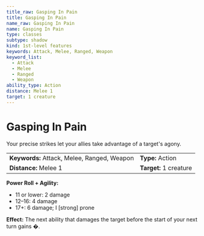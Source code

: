 ```yaml
---
title_raw: Gasping In Pain
title: Gasping In Pain
name_raw: Gasping In Pain
name: Gasping In Pain
type: classes
subtype: shadow
kind: 1st-level features
keywords: Attack, Melee, Ranged, Weapon
keyword_list:
  - Attack
  - Melee
  - Ranged
  - Weapon
ability_type: Action
distance: Melee 1
target: 1 creature
---
```


# Gasping In Pain

Your precise strikes let your allies take advantage of a target's agony.

|                                             |                        |
| :------------------------------------------ | :--------------------- |
| **Keywords:** Attack, Melee, Ranged, Weapon | **Type:** Action       |
| **Distance:** Melee 1                       | **Target:** 1 creature |

**Power Roll + Agility:**

- 11 or lower: 2 damage
- 12–16: 4 damage
- 17+: 6 damage; I \[strong\] prone

**Effect:** The next ability that damages the target before the start of your next turn gains �.
